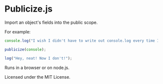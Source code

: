 # Publicize.js

Import an object's fields into the public scope.

For example:

```javascript
console.log("I wish I didn't have to write out console.log every time I wanted to log something.");

publicize(console);

log("Hey, neat! Now I don't!");
```

Runs in a browser or on node.js.

Licensed under the MIT License.